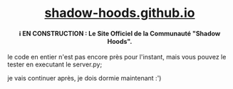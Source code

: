 <h1 align="center">
  <a href="https://shadow-hoods.github.io/">shadow-hoods.github.io</a>
</h1>

<h4 align="center">
  ℹ️ EN CONSTRUCTION : Le Site Officiel de la Communauté "Shadow Hoods".
</h4>

le code en entier n'est pas encore près pour l'instant, mais vous pouvez le tester en executant le server.py;

je vais continuer après, je dois dormie maintenant :')